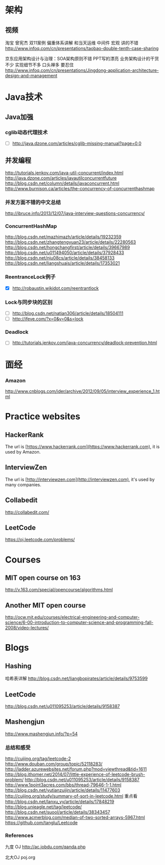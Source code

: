 # 架构

## 视频

淘宝 曾宪杰 双11案例 偏重体系讲解 和当天运维 中间件 宏观 讲的不错
http://www.infoq.com/cn/presentations/taobao-double-tenth-case-sharing

京东应用架构设计与治理：SOA架构原则不错 PPT写的漂亮 业务架构设计的干货不少 实现细节不多 口头禅多 要忍住
http://www.infoq.com/cn/presentations/Jingdong-application-architecture-design-and-management


# Java技术


## Java加强

### cglib动态代理技术

- [ ] http://java.dzone.com/articles/cglib-missing-manual?page=0,0

## 并发编程
http://tutorials.jenkov.com/java-util-concurrent/index.html
http://java.dzone.com/articles/javautilconcurrentfuture
http://blog.csdn.net/column/details/javaconcurrent.html
http://www.burnison.ca/articles/the-concurrency-of-concurrenthashmap

### 并发方面不错的中文总结
http://ibruce.info/2013/12/07/java-interview-questions-concurrency/

### ConcurrentHashMap
http://blog.csdn.net/mazhimazh/article/details/19232359
http://blog.csdn.net/zhangtengyuan23/article/details/22280563
http://blog.csdn.net/hongchangfirst/article/details/39667989
http://blog.csdn.net/u011494050/article/details/37928433
http://blog.csdn.net/nju08cs/article/details/38458133
http://blog.csdn.net/liangshuais/article/details/17353021

### ReentranceLock例子
- [X] http://robaustin.wikidot.com/reentrantlock

### Lock与同步块的区别
- [ ] http://blog.csdn.net/natian306/article/details/18504111
- [ ] http://ifeve.com/?x=0&y=0&s=lock

### Deadlock
- [ ] http://tutorials.jenkov.com/java-concurrency/deadlock-prevention.html

# 面经

### Amazon
http://www.cnblogs.com/ider/archive/2012/09/05/interview_experience_1.html

# Practice websites

## HackerRank

The url is [https://www.hackerrank.com](https://www.hackerrank.com), it is used by Amazon.

## InterviewZen

The url is [http://interviewzen.com](http://interviewzen.com), it's used by many companies.

## Collabedit

http://collabedit.com/

## LeetCode

https://oj.leetcode.com/problems/

# Courses

## MIT open course on 163

http://v.163.com/special/opencourse/algorithms.html

## Another MIT open course
http://ocw.mit.edu/courses/electrical-engineering-and-computer-science/6-00-introduction-to-computer-science-and-programming-fall-2008/video-lectures/

# Blogs

## Hashing

哈希表详解
http://blog.csdn.net/liangbopirates/article/details/9753599

## LeetCode

http://blog.csdn.net/u011095253/article/details/9158387

## Mashengjun
http://www.mashengjun.info/?p=54

### 总结和感受
http://cuijing.org/tag/leetcode-2
http://www.douban.com/group/topic/52118283/
http://ladder.azurewebsites.net/forum.php?mod=viewthread&tid=1611
http://blog.ithomer.net/2014/07/little-experience-of-leetcode-brush-problem/
http://blog.csdn.net/u011095253/article/details/9158387
http://www.1point3acres.com/bbs/thread-79646-1-1.html
http://blog.csdn.net/yutianzuijin/article/details/11477603
http://cuijing.org/study/summary-of-sort-in-leetcode.html
重点看
http://blog.csdn.net/lanxu_yy/article/details/17848219
http://blog.unieagle.net/tag/leetcode/
http://blog.csdn.net/suool/article/details/38343457
http://www.acmerblog.com/median-of-two-sorted-arrays-5967.html
https://github.com/tanglu/Leetcode

### References
九度 OJ
http://ac.jobdu.com/qanda.php

北大OJ
poj.org

